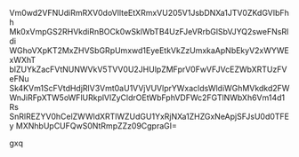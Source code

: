 Vm0wd2VFNUdiRmRXV0doVllteEtXRmxVU205V1JsbDNXa1JTV0ZKdGVIbFhh
Mk0xVmpGS2RHVkdiRnBOCk0wSklWbTB4UzFJeVRrbGlSbVJYQ2sweFNsRldi
WGhoVXpKT2MxZHVSbGRpUmxwd1EyeEtkVkZzUmxkaApNbEkyV2xWYWExWXhT
blZUYkZacFVtNUNWVkV5TVV0U2JHUlpZMFprV0FwVFJVcEZWbXRTUzFVeFNu
Sk4KVm1ScFVtdHdjRlV3Vmt0aU1VVjVUVlprYWxacldsWldiWGhMVkdkd2FW
WnJiRFpXTW5oWFlURkplVlZyCldrOEtWbFphVDFWc2FGTlNWbXh6Vm14d1Rs
SnRlREZYV0hCelZWWldXRTlWZUdGU1YxRjNXa1ZHZGxNeApjSFJsU0d0TFEy
MXNhbUpCUFQwS0NtRmpZZz09CgpraGI=

gxq